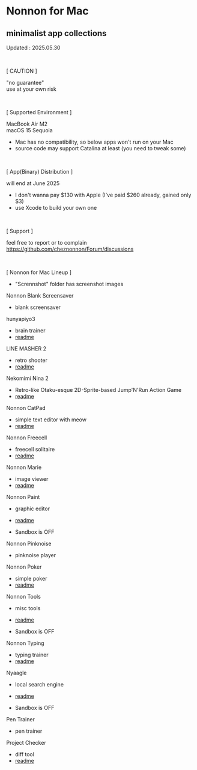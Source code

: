 # Nonnon for Mac
## minimalist app collections

Updated : 2025.05.30

<br>

[ CAUTION ]

"no guarantee"<br>
use at your own risk

<br>

[ Supported Environment ]

MacBook Air M2<br>
macOS 15 Sequoia

+ Mac has no compatibility, so below apps won't run on your Mac
+ source code may support Catalina at least (you need to tweak some)
  
<br>

[ App(Binary) Distribution ]

will end at June 2025<br>

+ I don't wanna pay $130 with Apple (I've paid $260 already, gained only $3)
+ use Xcode to build your own one

<br>

[ Support ]

feel free to report or to complain<br>
https://github.com/cheznonnon/Forum/discussions

<br>

[ Nonnon for Mac Lineup ]

+ "Scrennshot" folder has screenshot images

Nonnon Blank Screensaver

+ blank screensaver

hunyapiyo3

+ brain trainer
+ [readme](https://cheznonnon.github.io/Nonnon_for_Mac/readme/hunyapiyo3.html)

LINE MASHER 2

+ retro shooter
+ [readme](https://cheznonnon.github.io/Nonnon_for_Mac/readme/lm2.html)

Nekomimi Nina 2

+ Retro-like Otaku-esque 2D-Sprite-based Jump'N'Run Action Game
+ [readme](https://cheznonnon.github.io/Nonnon_for_Mac/readme/nn2.html)

Nonnon CatPad

+ simple text editor with meow
+ [readme](https://cheznonnon.github.io/Nonnon_for_Mac/readme/catpad.html)

Nonnon Freecell

+ freecell solitaire
+ [readme](https://cheznonnon.github.io/Nonnon_for_Mac/readme/freecell.html)

Nonnon Marie

+ image viewer
+ [readme](https://cheznonnon.github.io/Nonnon_for_Mac/readme/marie.html)

Nonnon Paint

+ graphic editor
+ [readme](https://cheznonnon.github.io/Nonnon_for_Mac/readme/nonnon_paint.html)

+ Sandbox is OFF

Nonnon Pinknoise

+ pinknoise player

Nonnon Poker

+ simple poker
+ [readme](https://cheznonnon.github.io/Nonnon_for_Mac/readme/nonnon_poker.html)

Nonnon Tools

+ misc tools
+ [readme](https://cheznonnon.github.io/Nonnon_for_Mac/readme/nonnon_tools.html)

+ Sandbox is OFF

Nonnon Typing

+ typing trainer
+ [readme](https://cheznonnon.github.io/Nonnon_for_Mac/readme/Nonnon%20Typing.html)

Nyaagle

+ local search engine
+ [readme](https://cheznonnon.github.io/Nonnon_for_Mac/readme/nyaagle.html)

+ Sandbox is OFF

Pen Trainer

+ pen trainer

Project Checker

+ diff tool
+ [readme](https://cheznonnon.github.io/Nonnon_for_Mac/readme/project%20checker.html)
